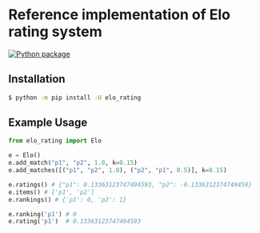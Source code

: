 # Reference implementation of Elo rating system 
[![Python package](https://github.com/hastinarimanzadeh/elo-rating/actions/workflows/python-package.yml/badge.svg)](https://github.com/hastinarimanzadeh/elo-rating/actions/workflows/python-package.yml)

## Installation
```bash
$ python -m pip install -U elo_rating
```
## Example Usage
```python
from elo_rating import Elo

e = Elo()
e.add_match("p1", "p2", 1.0, k=0.15)
e.add_matches([("p1", "p2", 1.0), ("p2", "p1", 0.5)], k=0.15)

e.ratings() # {"p1": 0.13363123747494593, "p2": -0.1336312374749459}
e.items() # ['p1', 'p2']
e.rankings() # {'p1': 0, 'p2': 1}

e.ranking('p1') # 0
e.rating('p1')  # 0.13363123747494593 
```
